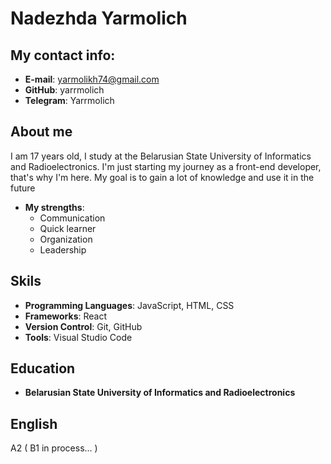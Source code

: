 # Nadezhda Yarmolich 
## My contact info:
* **E-mail**: yarmolikh74@gmail.com
* **GitHub**: yarrmolich
* **Telegram**: Yarrmolich
## About me
I am 17 years old, I study at the Belarusian State University of Informatics and Radioelectronics. I'm just starting my journey as a front-end developer, that's why I'm here. My goal is to gain a lot of knowledge and use it in the future
* **My strengths**:
   + Communication
   + Quick learner
   + Organization
   + Leadership
 ## Skils
 *  **Programming Languages**: JavaScript, HTML, CSS
 * **Frameworks**: React
 * **Version Control**: Git, GitHub
 * **Tools**: Visual Studio Code
## Education
* **Belarusian State University of Informatics and Radioelectronics**
## English
A2 ( B1 in process... )